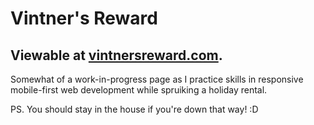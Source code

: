 # Vintner's Reward
## Viewable at [vintnersreward.com](www.vintnersreward.com).
Somewhat of a work-in-progress page as I practice skills in responsive mobile-first web development while spruiking a holiday rental.

PS. You should stay in the house if you're down that way! :D